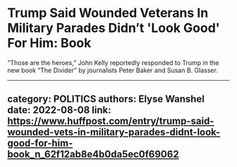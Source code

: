 # Trump Said Wounded Veterans In Military Parades Didn’t 'Look Good' For Him: Book

“Those are the heroes,” John Kelly reportedly responded to Trump in the new book “The Divider” by journalists Peter Baker and Susan B. Glasser.

---
category: POLITICS
authors: Elyse Wanshel
date: 2022-08-08
link: https://www.huffpost.com/entry/trump-said-wounded-vets-in-military-parades-didnt-look-good-for-him-book_n_62f12ab8e4b0da5ec0f69062
---
